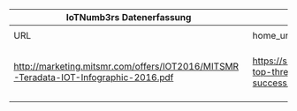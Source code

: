 |IoTNumb3rs Datenerfassung|||||||||||
| ---- | ---- | ---- | ---- | ---- | ---- | ---- | ---- | ---- | ---- | ---- |
||||||||||||
|URL|home_url|filename|device_class|device_count|market_class|market_volume|prognosis_year|publication_year|authorship_class|Dropbox folder|
|http://marketing.mitsmr.com/offers/IOT2016/MITSMR-Teradata-IOT-Infographic-2016.pdf|https://sloanreview.mit.edu/article/infographic-top-three-elements-of-internet-of-things-success/|file3_MITSMR-Teradata-IOT-Infographic-2016.pdf||||||||marielledemuth/20181106-0000|
